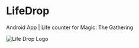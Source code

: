 # LifeDrop

Android App | Life counter for Magic: The Gathering

![Life Drop Logo](https://github.com/straderd/LifeDrop/assets/16142073/e1d0e27d-823c-4d06-bebf-12c3ef365b6d)

